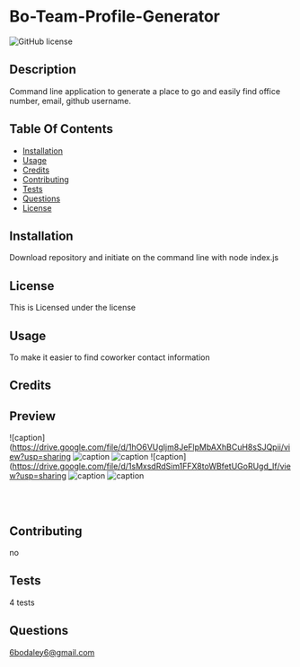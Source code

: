 # Bo-Team-Profile-Generator
![GitHub license](https://img.shields.io/badge/license--blue.svg)
## Description
Command line application to generate a place to go and easily find office number, email, github username.
## Table Of Contents
* [Installation](#installation)
* [Usage](#Usage)
* [Credits](#Credits)
* [Contributing](#Contributing)
* [Tests](#Tests)
* [Questions](#Questions)
* [License](#license)
## Installation
Download repository and initiate on the command line with node index.js
## License
This is Licensed under the  license
## Usage
To make it easier to find coworker contact information
## Credits

## Preview
![caption](https://drive.google.com/file/d/1hO6VUgIjm8JeFlpMbAXhBCuH8sSJQpii/view?usp=sharing
![caption](https://drive.google.com/file/d/1hxyKt3eFGF080NnJfyffud6zYKjTW392/view?usp=sharing)
![caption](https://drive.google.com/file/d/1dB20EGwp1HSOAnnEOmdfrP7jBpXvub-M/view?usp=sharing)
![caption](https://drive.google.com/file/d/1sMxsdRdSim1FFX8toWBfetUGoRUgd_If/view?usp=sharing
![caption](https://drive.google.com/file/d/1Ba6LcDjnmtm56WVwi_08m6D1leD8wAhD/view?usp=sharing)
![caption](https://drive.google.com/file/d/1Diua7yTOYSQL0N4-EkByX2Ld_SS4yECL/view?usp=sharing)

<br></br>
## Contributing
no
## Tests
4 tests
## Questions
6bodaley6@gmail.com
  
